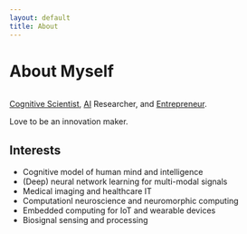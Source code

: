 ```yaml
---
layout: default
title: About
---
```


<div class="post">
	<h1 class="pageTitle">About Myself</h1>
	<figure>
		<img src="{{ '/assets/img/x3d-RqUF_400x400.jpg' | prepend: site.baseurl }}" alt="">
	</figure>
	<p class="intro"><a href="https://en.wikipedia.org/wiki/Cognitive_science">Cognitive Scientist</a>, <a href="https://en.wikipedia.org/wiki/Artificial_intelligence">AI</a> Researcher, and <a href="https://en.wikipedia.org/wiki/Entrepreneurship">Entrepreneur</a>.</p>
	<p>Love to be an innovation maker.</p>
	<h2>Interests</h2>
	<ul>
		<li>Cognitive model of human mind and intelligence</li>
  		<li>(Deep) neural network learning for multi-modal signals</li>
  		<li>Medical imaging and healthcare IT</li>
  		<li>Computationl neuroscience and neuromorphic computing</li>
      		<li>Embedded computing for IoT and wearable devices</li>
		<li>Biosignal sensing and processing</li>
  	</ul>
</div>
